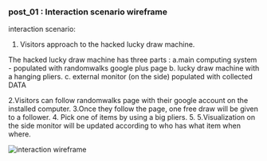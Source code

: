 ### post_01 : Interaction scenario wireframe

interaction scenario:
1. Visitors approach to the hacked lucky draw machine.

  The hacked lucky draw machine has three parts :
    a.main computing system - populated with randomwalks google plus page
    b. lucky draw machine with a hanging pliers.
    c. external monitor (on the side) populated with collected DATA 

2.Visitors can follow randomwalks page with their google account on the installed computer.
3.Once they follow the page, one free draw will be given to a follower.
4. Pick one of items by using a big pliers.
5. 5.Visualization on the side monitor will be updated according to who has what item when where.

![interaction wireframe](https://raw.github.com/randomwalks/devart-template/master/project_images/drawmachine_wireFrame.jpg "interaction wireFrame")
